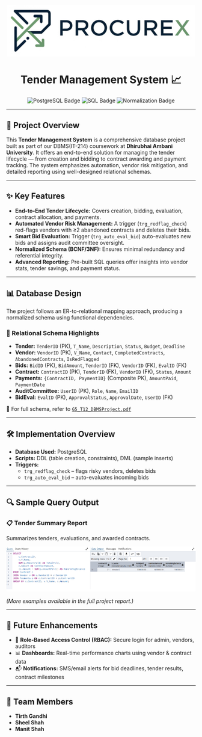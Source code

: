 <p align="center">
  <img src="Logo File.png" alt="Tender Management System Logo" width="500">
</p>

<h1 align="center">Tender Management System 📈</h1>

<p align="center">
  <img src="https://img.shields.io/badge/Database-PostgreSQL-336791?style=for-the-badge&logo=postgresql" alt="PostgreSQL Badge">
  <img src="https://img.shields.io/badge/Language-SQL-4285F4?style=for-the-badge&logo=sql" alt="SQL Badge">
  <img src="https://img.shields.io/badge/Normalization-BCNF%2F3NF-FFC107?style=for-the-badge" alt="Normalization Badge">
</p>

---

## 🌟 Project Overview

This **Tender Management System** is a comprehensive database project built as part of our DBMS(IT-214) coursework at **Dhirubhai Ambani University**. It offers an end-to-end solution for managing the tender lifecycle — from creation and bidding to contract awarding and payment tracking. The system emphasizes automation, vendor risk mitigation, and detailed reporting using well-designed relational schemas.

---

## ✨ Key Features

- **End-to-End Tender Lifecycle:** Covers creation, bidding, evaluation, contract allocation, and payments.
- **Automated Vendor Risk Management:** A trigger (`trg_redflag_check`) red-flags vendors with ≥2 abandoned contracts and deletes their bids.
- **Smart Bid Evaluation:** Trigger (`trg_auto_eval_bid`) auto-evaluates new bids and assigns audit committee oversight.
- **Normalized Schema (BCNF/3NF):** Ensures minimal redundancy and referential integrity.
- **Advanced Reporting:** Pre-built SQL queries offer insights into vendor stats, tender savings, and payment status.

---

## 📊 Database Design

The project follows an ER-to-relational mapping approach, producing a normalized schema using functional dependencies.

### 🔗 Relational Schema Highlights

- **Tender:** `TenderID` (PK), `T_Name`, `Description`, `Status`, `Budget`, `Deadline`
- **Vendor:** `VendorID` (PK), `V_Name`, `Contact`, `CompletedContracts`, `AbandonedContracts`, `IsRedFlagged`
- **Bids:** `BidID` (PK), `BidAmount`, `TenderID` (FK), `VendorID` (FK), `EvalID` (FK)
- **Contract:** `ContractID` (PK), `TenderID` (FK), `VendorID` (FK), `Status`, `Amount`
- **Payments:** `{ContractID, PaymentID}` (Composite PK), `AmountPaid`, `PaymentDate`
- **AuditCommittee:** `UserID` (PK), `Role`, `Name`, `EmailID`
- **BidEval:** `EvalID` (PK), `ApprovalStatus`, `ApprovalDate`, `UserID` (FK)

📄 For full schema, refer to [`G5_T12_DBMSProject.pdf`](G5_T12_DBMSProject.pdf)

---

## 🛠️ Implementation Overview

- **Database Used:** PostgreSQL
- **Scripts:** DDL (table creation, constraints), DML (sample inserts)
- **Triggers:**
  - `trg_redflag_check` – flags risky vendors, deletes bids
  - `trg_auto_eval_bid` – auto-evaluates incoming bids

---

## 🔍 Sample Query Output

### 📋 Tender Summary Report

Summarizes tenders, evaluations, and awarded contracts.

![Tender Summary Query Output](Summary%20Output.png)

*(More examples available in the full project report.)*

---

## 🚀 Future Enhancements

- 🔐 **Role-Based Access Control (RBAC):** Secure login for admin, vendors, auditors
- 📊 **Dashboards:** Real-time performance charts using vendor & contract data
- 📬 **Notifications:** SMS/email alerts for bid deadlines, tender results, contract milestones

---

## 👥 Team Members

- **Tirth Gandhi** 
- **Sheel Shah**   
- **Manit Shah** 
